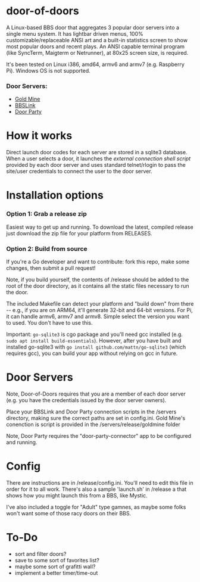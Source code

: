 <!-- [![dod1.png](https://i.postimg.cc/bdXzNVQ4/dod1.png)](https://postimg.cc/4H5CW521) -->

# door-of-doors

A Linux-based BBS door that aggregates 3 popular door servers into a single menu system. It has lightbar driven menus, 100% customizable/replaceable ANSI art and a built-in statistics screen to show most popular doors and recent plays. An ANSI capable terminal program (like SyncTerm, Maigterm or Netrunner), at 80x25 screen size, is required.

It's been tested on Linux i386, amd64, armv6 and armv7 (e.g. Raspberry Pi). Windows OS is not supported.

### Door Servers:
- [Gold Mine](http://goldminebbs.com)
- [BBSLink](https://bbslink.net/)
- [Door Party](http://wiki.throwbackbbs.com/doku.php?id=start)

# How it works

Direct launch door codes for each server are stored in a sqlite3 database. When a user selects a door, it launches the _external connection shell script_ provided by each door server and uses standard telnet/rlogin to pass the site/user credentials to connect the user to the door server.

# Installation options

### Option 1: Grab a release zip

Easiest way to get up and running. To download the latest, compiled release just download the zip file for your platform from RELEASES.

### Option 2: Build from source

If you're a Go developer and want to contribute: fork this repo, make some changes, then submit a pull request! 

Note, if you build yourself, the contents of /release should be added to the root of the door directory, as it contains all the static files necessary to run the door.

The included Makefile can detect your platform and "build down" from there -- e.g., if you are on ARM64, it'll generate 32-bit and 64-bit versions. For Pi, it can handle armv6, armv7 and armv8. Simple select the version you want to used. You don't have to use this.

Important: `go-sqlite3` is cgo package and you'll need gcc installed (e.g. `sudo apt install build-essentials`). However, after you have built and installed go-sqlite3 with `go install github.com/mattn/go-sqlite3` (which requires gcc), you can build your app without relying on gcc in future.

# Door Servers
Note, Door-of-Doors requires that you are a member of each door server (e.g. you have the credentials issued by the door server owners).

Place your BBSLink and Door Party connection scripts in the /servers directory, making sure the correct paths are set in config.ini. Gold Mine's conenction is script is provided in the /servers/release/goldmine folder

Note, Door Party requires the "door-party-connector" app to be configured and running.

# Config

There are instructions are in /release/config.ini. You'll need to edit this file in order for it to all work. There's also a sample 'launch.sh' in /release a that shows how you might launch this from a BBS, like Mystic.

I've also included a toggle for "Adult" type gamnes, as maybe some folks won't want some of those racy doors on their BBS.

# To-Do

- sort and filter doors?
- save to some sort of favorites list?
- maybe some sort of grafitti wall?
- implement a better timer/time-out
